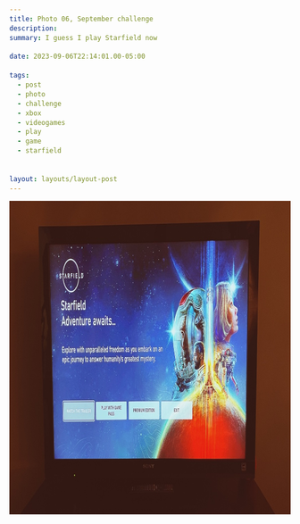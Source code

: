 ```yaml
---
title: Photo 06, September challenge
description:
summary: I guess I play Starfield now

date: 2023-09-06T22:14:01.00-05:00

tags:
  - post
  - photo
  - challenge
  - xbox
  - videogames
  - play
  - game
  - starfield


layout: layouts/layout-post
---
```

<img width="1000" height="562" class="img-border" src="/img/2023-09-06-starfield.jpeg" alt="TV showing splash screen for Starfield game" />

